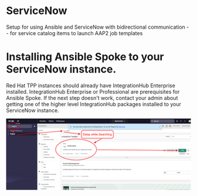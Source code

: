 # ServiceNow
Setup for using Ansible and ServiceNow with bidirectional communication -- for service catalog items to launch AAP2 job templates


# Installing Ansible Spoke to your ServiceNow instance.  
Red Hat TPP instances should already have IntegrationHub Enterprise installed.  IntegrationHub Enterprise or Professional are prerequisites for Ansible Spoke.  If the next step doesn't work, contact your admin about getting one of the higher level IntegrationHub packages installed to your ServiceNow instance.

<img src="https://raw.githubusercontent.com/RedHatEcosystem/ServiceNow/main/install_spoke.png">

